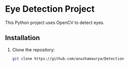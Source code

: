 # Eye Detection Project

This Python project uses OpenCV to detect eyes.

## Installation

1. Clone the repository:
   ```bash
   git clone https://github.com/anushamaurya/Detection
